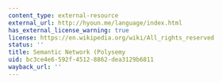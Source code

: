 ```yaml
---
content_type: external-resource
external_url: http://hyoun.me/language/index.html
has_external_license_warning: true
license: https://en.wikipedia.org/wiki/All_rights_reserved
status: ''
title: Semantic Network (Polysemy
uid: bc3ce4e6-592f-4512-8862-dea3129b6811
wayback_url: ''
---
```

